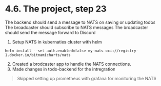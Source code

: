 # 4.6. The project, step 23

The backend should send a message to NATS on saving or updating todos
The broadcaster should subscribe to NATS messages
The broadcaster should send the message forward to Discord

1. Setup NATS in kubernaties cluster with helm

```
helm install --set auth.enabled=false my-nats oci://registry-1.docker.io/bitnamicharts/nats
```

2. Created a brodcaster app to handle the NATS connections.
3. Made changes in todo-backend for the intregration

> Skipped setting up prometheus with grafana for monitoring the NATS
